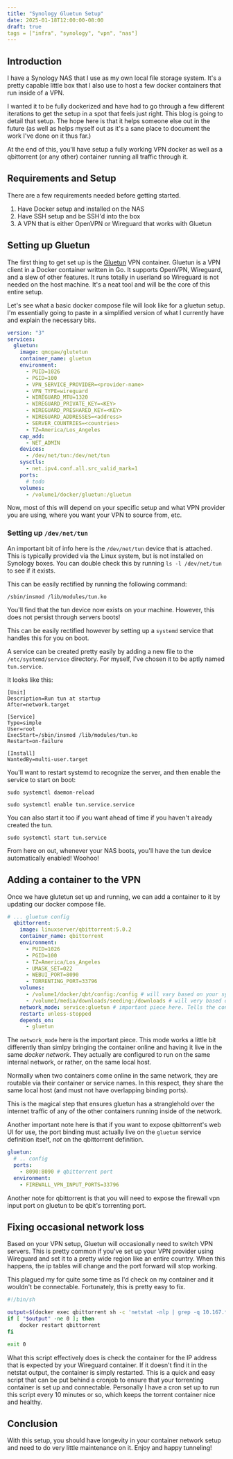 ```yaml
---
title: "Synology Gluetun Setup"
date: 2025-01-18T12:00:00-08:00
draft: true
tags = ["infra", "synology", "vpn", "nas"]
---
```


## Introduction
I have a Synology NAS that I use as my own local file storage system. It's a pretty capable little box that I also use to host a few docker containers that run inside of a VPN.

I wanted it to be fully dockerized and have had to go through a few different iterations to get the setup in a spot that feels just right. This blog is going to detail that setup. The hope here is that it helps someone else out in the future (as well as helps myself out as it's a sane place to document the work I've done on it thus far.)

At the end of this, you'll have setup a fully working VPN docker as well as a qbittorrent (or any other) container running all traffic through it.

## Requirements and Setup

There are a few requirements needed before getting started.

1. Have Docker setup and installed on the NAS
2. Have SSH setup and be SSH'd into the box
3. A VPN that is either OpenVPN or Wireguard that works with Gluetun

## Setting up Gluetun

The first thing to get set up is the [Gluetun](https://github.com/qdm12/gluetun) VPN container.
Gluetun is a VPN client in a Docker container written in Go. It supports OpenVPN, Wireguard, and a slew of other features. It runs totally in userland so Wireguard is not needed on the host machine. It's a neat tool and will be the core of this entire setup.

Let's see what a basic docker compose file will look like for a gluetun setup.
I'm essentially going to paste in a simplified version of what I currently have and explain the necessary bits.

```yaml
version: "3"
services:
  gluetun:
    image: qmcgaw/glutetun
    container_name: gluetun
    environment:
      - PUID=1026
      - PGID=100
      - VPN_SERVICE_PROVIDER=<provider-name>
      - VPN_TYPE=wireguard
      - WIREGUARD_MTU=1320
      - WIREGUARD_PRIVATE_KEY=<KEY>
      - WIREGUARD_PRESHARED_KEY=<KEY>
      - WIREGUARD_ADDRESSES=<address>
      - SERVER_COUNTRIES=<countries>
      - TZ=America/Los_Angeles
    cap_add:
      - NET_ADMIN
    devices:
      - /dev/net/tun:/dev/net/tun
    sysctls:
      - net.ipv4.conf.all.src_valid_mark=1
    ports:
      # todo
    volumes:
      - /volume1/docker/gluetun:/gluetun
```
Now, most of this will depend on your specific setup and what VPN provider you are using, where you want your VPN to source from, etc. 

### Setting up `/dev/net/tun`
An important bit of info here is the `/dev/net/tun` device that is attached. This is typically provided via the Linux system, but is not installed on Synology boxes.
You can double check this by running `ls -l /dev/net/tun` to see if it exists.

This can be easily rectified by running the following command:

```console
/sbin/insmod /lib/modules/tun.ko
```
You'll find that the tun device now exists on your machine. However, this does not persist through servers boots!

This can be easily rectified however by setting up a `systemd` service that handles this for you on boot.

A service can be created pretty easily by adding a new file to the `/etc/systemd/service` directory. For myself, I've chosen it to be aptly named `tun.service`.

It looks like this:

```
[Unit]
Description=Run tun at startup
After=network.target

[Service]
Type=simple
User=root
ExecStart=/sbin/insmod /lib/modules/tun.ko
Restart=on-failure

[Install]
WantedBy=multi-user.target
``` 

You'll want to restart systemd to recognize the server, and then enable the service to start on boot:

```conosle
sudo systemctl daemon-reload

sudo systemctl enable tun.service.service
```

You can also start it too if you want ahead of time if you haven't already created the tun.

```console
sudo systemctl start tun.service
```
From here on out, whenever your NAS boots, you'll have the tun device automatically enabled! Woohoo!

## Adding a container to the VPN

Once we have glutetun set up and running, we can add a container to it by updating our docker compose file.

```yaml
# ... gluetun config
  qbittorrent:
    image: linuxserver/qbittorrent:5.0.2
    container_name: qbittorrent
    environment:
      - PUID=1026
      - PGID=100
      - TZ=America/Los_Angeles
      - UMASK_SET=022
      - WEBUI_PORT=8090
      - TORRENTING_PORT=33796
    volumes:
      - /volume1/docker/qbt/config:/config # will vary based on your system
      - /volume1/media/downloads/seeding:/downloads # will very based on your system
    network_mode: service:gluetun # important piece here. Tells the container to route all of its traffic through the glutetun vpn
    restart: unless-stopped
    depends_on:
      - gluetun
```
The `network_mode` here is the important piece. This mode works a little bit differently than simlpy bringing the container online and having it live in the same _docker network_. They actually are configured to run on the same internal network, or rather, on the same local host. 

Normally when two containers come online in the same network, they are routable via their container or service names. In this respect, they share the same local host (and must not have overlapping binding ports).

This is the magical step that ensures gluetun has a stranglehold over the internet traffic of any of the other containers running inside of the network.

Another important note here is that if you want to expose qbittorrent's web UI for use, the port binding must actually live on the `gluetun` service definition itself, _not_ on the qbittorrent definition.

```yaml
gluetun:
  # .. config
  ports:
    - 8090:8090 # qbittorrent port
  environment:
    - FIREWALL_VPN_INPUT_PORTS=33796
```
Another note for qbittorrent is that you will need to expose the firewall vpn input port on gluetun to be qbit's torrenting port.

## Fixing occasional network loss

Based on your VPN setup, Gluetun will occasionally need to switch VPN servers. This is pretty common if you've set up your VPN provider using Wireguard and set it to a pretty wide region like an entire country. When this happens, the ip tables will change and the port forward will stop working.

This plagued my for quite some time as I'd check on my container and it wouldn't be connectable.
Fortunately, this is pretty easy to fix.

```sh
#!/bin/sh

output=$(docker exec qbittorrent sh -c 'netstat -nlp | grep -q 10.167.*.*'; echo $?)
if [ "$output" -ne 0 ]; then
    docker restart qbittorrent
fi

exit 0
```

What this script effectively does is check the container for the IP address that is expected by your Wireguard container. If it doesn't find it in the netstat output, the container is simply restarted.
This is a quick and easy script that can be put behind a cronjob to ensure that your torrenting container is set up and connectable.
Personally I have a cron set up to run this script every 10 minutes or so, which keeps the torrent container nice and healthy.

## Conclusion
With this setup, you should have longevity in your container network setup and need to do very little maintenance on it. Enjoy and happy tunneling!